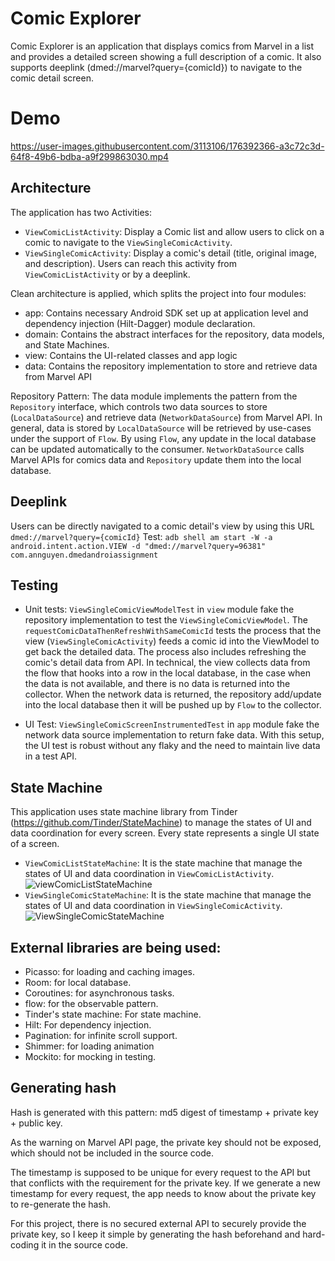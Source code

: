 # Comic Explorer
Comic Explorer is an application that displays comics from Marvel in a list and provides a detailed screen showing a full description of a comic. It also supports deeplink (dmed://marvel?query={comicId}) to navigate to the comic detail screen.

# Demo
https://user-images.githubusercontent.com/3113106/176392366-a3c72c3d-64f8-49b6-bdba-a9f299863030.mp4

## Architecture
The application has two Activities:
- `ViewComicListActivity`: Display a Comic list and allow users to click on a comic to navigate to the `ViewSingleComicActivity`.
- `ViewSingleComicActivity`: Display a comic's detail (title, original image, and description). Users can reach this activity from `ViewComicListActivity` or by a deeplink.

Clean architecture is applied, which splits the project into four modules:
- app: Contains necessary Android SDK set up at application level and dependency injection (Hilt-Dagger) module declaration.
- domain: Contains the abstract interfaces for the repository, data models, and State Machines.
- view: Contains the UI-related classes and app logic
- data: Contains the repository implementation to store and retrieve data from Marvel API

Repository Pattern:
The data module implements the pattern from the `Repository` interface, which controls two data sources to store (`LocalDataSource`) and retrieve data (`NetworkDataSource`) from Marvel API. 
In general, data is stored by `LocalDataSource` will be retrieved by use-cases under the support of `Flow`. By using `Flow`, any update in the local database can be updated automatically to the consumer. `NetworkDataSource` calls Marvel APIs for comics data and `Repository` update them into the local database.

## Deeplink
Users can be directly navigated to a comic detail's view by using this URL `dmed://marvel?query={comicId}`
Test: `adb shell am start -W -a android.intent.action.VIEW -d "dmed://marvel?query=96381" com.annguyen.dmedandroiassignment`

## Testing
- Unit tests: `ViewSingleComicViewModelTest` in `view` module fake the repository implementation to test the `ViewSingleComicViewModel`. The `requestComicDataThenRefreshWithSameComicId` tests the process that the view (`ViewSingleComicActivity`) feeds a comic id into the ViewModel to get back the detailed data. The process also includes refreshing the comic's detail data from API. In technical, the view collects data from the flow that hooks into a row in the local database, in the case when the data is not available, and there is no data is returned into the collector. When the network data is returned, the repository add/update into the local database then it will be pushed up by `Flow` to the collector. 

- UI Test: `ViewSingleComicScreenInstrumentedTest` in `app` module fake the network data source implementation to return fake data. With this setup, the UI test is robust without any flaky and the need to maintain live data in a test API. 

## State Machine
This application uses state machine library from Tinder (https://github.com/Tinder/StateMachine) to manage the states of UI and data coordination for every screen. Every state represents a single UI state of a screen.
- `ViewComicListStateMachine`: It is the state machine that manage the states of UI and data coordination in `ViewComicListActivity`. 
![viewComicListStateMachine](https://user-images.githubusercontent.com/3113106/176402593-09914003-d6eb-4bc1-965d-caf8a8623eee.jpeg)
- `ViewSingleComicStateMachine`:  It is the state machine that manage the states of UI and data coordination in `ViewSingleComicActivity`.
![ViewSingleComicStateMachine](https://user-images.githubusercontent.com/3113106/176403260-6166fbb8-4393-4a8b-bc80-25814553c521.jpeg)

## External libraries are being used:
- Picasso: for loading and caching images.
- Room: for local database.
- Coroutines: for asynchronous tasks. 
- flow: for the observable pattern. 
- Tinder's state machine: For state machine. 
- Hilt: For dependency injection. 
- Pagination: for infinite scroll support.
- Shimmer: for loading animation
- Mockito: for mocking in testing.

## Generating hash
Hash is generated with this pattern: md5 digest of timestamp + private key + public key. 

As the warning on Marvel API page, the private key should not be exposed, which should not be included in the source code. 

The timestamp is supposed to be unique for every request to the API but that conflicts with the requirement for the private key. If we generate a new timestamp for every request, the app needs to know about the private key to re-generate the hash. 

For this project, there is no secured external API to securely provide the private key, so I keep it simple by generating the hash beforehand and hard-coding it in the source code. 
